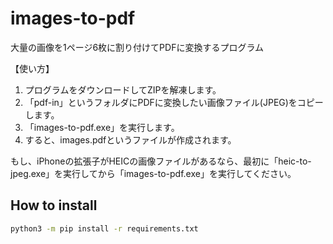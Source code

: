 # images-to-pdf

大量の画像を1ページ6枚に割り付けてPDFに変換するプログラム

【使い方】

1. プログラムをダウンロードしてZIPを解凍します。
2. 「pdf-in」というフォルダにPDFに変換したい画像ファイル(JPEG)をコピーします。
3. 「images-to-pdf.exe」を実行します。
4. すると、images.pdfというファイルが作成されます。

もし、iPhoneの拡張子がHEICの画像ファイルがあるなら、最初に「heic-to-jpeg.exe」を実行してから「images-to-pdf.exe」を実行してください。

## How to install

```sh
python3 -m pip install -r requirements.txt
```

